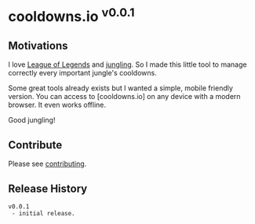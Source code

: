 # cooldowns.io <sup>v0.0.1</sup>

## Motivations

I love [League of Legends] and [jungling].
So I made this little tool to manage correctly every important jungle's cooldowns.

Some great tools already exists but I wanted a simple, mobile friendly version.
You can access to [cooldowns.io] on any device with a modern browser.
It even works offline.

Good jungling!

## Contribute

Please see [contributing].

[contributing]: CONTRIBUTING.md

## Release History

```
v0.0.1
 - initial release.
```

[League of Legends]: http://leagueoflegends.com
[jungling]: http://leagueoflegends.wikia.com/wiki/Jungling